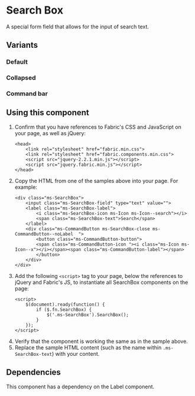 # Search Box
A special form field that allows for the input of search text.

## Variants

### Default
<!---
{{> SearchBox props=SearchBoxExampleProps.default}}
--->

### Collapsed
<!---
{{> SearchBox props=SearchBoxExampleProps.collapsed}}
--->

### Command bar
<!---
{{> SearchBox props=SearchBoxExampleProps.commandBar}}
--->

## Using this component
1. Confirm that you have references to Fabric's CSS and JavaScript on your page, as well as jQuery:
    ```
    <head>
        <link rel="stylesheet" href="fabric.min.css">
        <link rel="stylesheet" href="fabric.components.min.css">
        <script src="jquery-2.2.1.min.js"></script>
        <script src="jquery.fabric.min.js"></script>
    </head>
    ```
2. Copy the HTML from one of the samples above into your page. For example:
    ```
    <div class="ms-SearchBox">
        <input class="ms-SearchBox-field" type="text" value="">
        <label class="ms-SearchBox-label">
            <i class="ms-SearchBox-icon ms-Icon ms-Icon--search"></i>
            <span class="ms-SearchBox-text">Search</span>
        </label>
        <div class="ms-CommandButton ms-SearchBox-close ms-CommandButton--noLabel  ">
            <button class="ms-CommandButton-button">
            <span class="ms-CommandButton-icon "><i class="ms-Icon ms-Icon--x"></i></span><span class="ms-CommandButton-label"></span> 
            </button>
        </div>
    </div>
    ```
3. Add the following `<script>` tag to your page, below the references to jQuery and Fabric's JS, to instantiate all SearchBox components on the page:
    ```
    <script>
        $(document).ready(function() {
            if ($.fn.SearchBox) {
                $('.ms-SearchBox').SearchBox();
            }
        });
    </script>
    ```
4. Verify that the component is working the same as in the sample above.
5. Replace the sample HTML content (such as the name within `.ms-SearchBox-text`) with your content.

## Dependencies
This component has a dependency on the Label component.

<!---
{{> SearchBoxExampleJS}}
--->
